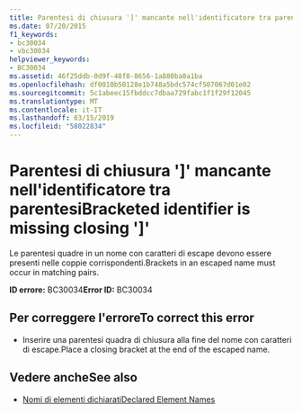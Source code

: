 ```yaml
---
title: Parentesi di chiusura ']' mancante nell'identificatore tra parentesi
ms.date: 07/20/2015
f1_keywords:
- bc30034
- vbc30034
helpviewer_keywords:
- BC30034
ms.assetid: 46f25ddb-0d9f-48f8-8656-1a880ba8a1ba
ms.openlocfilehash: df0010b50128e1b748a5bdc574cf507067d01e02
ms.sourcegitcommit: 5c1abeec15fbddcc7dbaa729fabc1f1f29f12045
ms.translationtype: MT
ms.contentlocale: it-IT
ms.lasthandoff: 03/15/2019
ms.locfileid: "58022834"
---
```

# <a name="bracketed-identifier-is-missing-closing-"></a><span data-ttu-id="00516-102">Parentesi di chiusura ']' mancante nell'identificatore tra parentesi</span><span class="sxs-lookup"><span data-stu-id="00516-102">Bracketed identifier is missing closing ']'</span></span>
<span data-ttu-id="00516-103">Le parentesi quadre in un nome con caratteri di escape devono essere presenti nelle coppie corrispondenti.</span><span class="sxs-lookup"><span data-stu-id="00516-103">Brackets in an escaped name must occur in matching pairs.</span></span>  
  
 <span data-ttu-id="00516-104">**ID errore:** BC30034</span><span class="sxs-lookup"><span data-stu-id="00516-104">**Error ID:** BC30034</span></span>  
  
## <a name="to-correct-this-error"></a><span data-ttu-id="00516-105">Per correggere l'errore</span><span class="sxs-lookup"><span data-stu-id="00516-105">To correct this error</span></span>  
  
-   <span data-ttu-id="00516-106">Inserire una parentesi quadra di chiusura alla fine del nome con caratteri di escape.</span><span class="sxs-lookup"><span data-stu-id="00516-106">Place a closing bracket at the end of the escaped name.</span></span>  
  
## <a name="see-also"></a><span data-ttu-id="00516-107">Vedere anche</span><span class="sxs-lookup"><span data-stu-id="00516-107">See also</span></span>

- [<span data-ttu-id="00516-108">Nomi di elementi dichiarati</span><span class="sxs-lookup"><span data-stu-id="00516-108">Declared Element Names</span></span>](../../visual-basic/programming-guide/language-features/declared-elements/declared-element-names.md)
